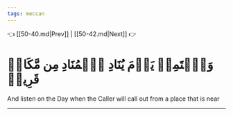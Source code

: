 ```yaml
---
tags: meccan
---
```


👈 [[50-40.md|Prev]] | [[50-42.md|Next]] 👉

# وَٱسۡتَمِعۡ يَوۡمَ يُنَادِ ٱلۡمُنَادِ مِن مَّكَانٖ قَرِيبٖ

And listen on the Day when the Caller will call out from a place that is near

---

